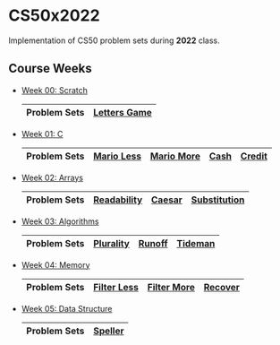 # CS50x2022

Implementation of CS50 problem sets during **2022** class.

## Course Weeks

- [Week 00: Scratch](./week00-scratch/)

    | Problem Sets | [Letters Game](week00-scratch/problem-set-00/) |
    | - | - |

- [Week 01: C](./week01-c/)

    | Problem Sets | [Mario Less](week01-c/problem-set-01/mario-less/mario.c) | [Mario More](week01-c/problem-set-01/mario-more/mario.c) | [Cash](week01-c/problem-set-01/cash/greedy.c) | [Credit](week01-c/problem-set-01/credit/luhn-algorithm.c)
    | - | - | - | - | - |

- [Week 02: Arrays](./week02-arrays/)

    | Problem Sets | [Readability](week02-arrays/problem-set-02/readability/readability.c) | [Caesar](week02-arrays/problem-set-02/caesar/caesar.c) | [Substitution](week02-arrays/problem-set-02/substitution/substitution.c) |
    | - | - | - | - |

- [Week 03: Algorithms](./week03-algorithms/)

    | Problem Sets | [Plurality](week03-algorithms/problem-set-03/plurality/plurality.c) | [Runoff](week03-algorithms/problem-set-03/runoff/runoff.c) | [Tideman](week03-algorithms/problem-set-03/tideman/tideman.c) |
    | - | - | - | - |

- [Week 04: Memory](./week04-memory/)

    | Problem Sets | [Filter Less](week04-memory/problem-set-04/filter-less/helpers.c) | [Filter More](week04-memory/problem-set-04/filter-more/helpers.c) | [Recover](week04-memory/problem-set-04/recover/recover.c) |
    | - | - | - | - |

- [Week 05: Data Structure](./week05-data-structures/)

    | Problem Sets | [Speller](week05-data-structures/problem-set-05/speller/) |
    | - | - |

